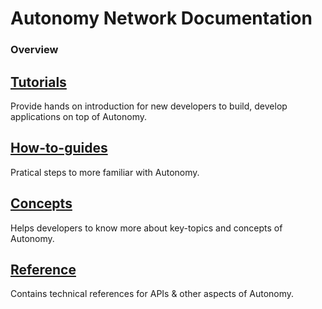 # Autonomy Network Documentation

### Overview

## [Tutorials](./tutorials/README.md)

Provide hands on introduction for new developers to build, develop applications on top of Autonomy.

## [How-to-guides](./how-to-guides/README.md)

Pratical steps to more familiar with Autonomy.

## [Concepts](./concepts)

Helps developers to know more about key-topics and concepts of Autonomy.

## [Reference](./reference/README.md)

Contains technical references for APIs & other aspects of Autonomy.

